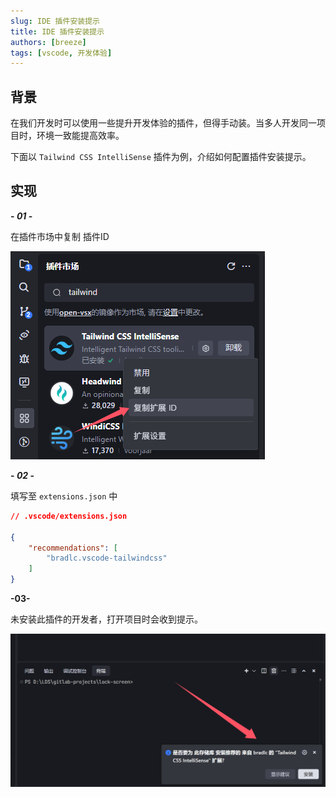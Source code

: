 ```yaml
---
slug: IDE 插件安装提示
title: IDE 插件安装提示
authors: [breeze]
tags: [vscode, 开发体验]
---
```


## 背景
在我们开发时可以使用一些提升开发体验的插件，但得手动装。当多人开发同一项目时，环境一致能提高效率。

下面以 `Tailwind CSS IntelliSense` 插件为例，介绍如何配置插件安装提示。

<!-- truncate -->
## 实现
**- *01* -**


在插件市场中复制 插件ID

![复制插件ID](./image-1.png)


**- *02* -**

填写至 `extensions.json` 中
```json
// .vscode/extensions.json

{
    "recommendations": [
        "bradlc.vscode-tailwindcss"
    ]
}
```

**-03-**

未安装此插件的开发者，打开项目时会收到提示。

![插件安装提示](./image-2.png)

